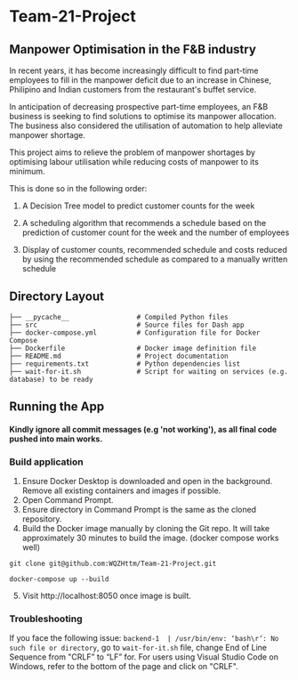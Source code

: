 # Team-21-Project 

## Manpower Optimisation in the F&B industry

In recent years, it has become increasingly difficult to find part-time employees to fill in the manpower deficit due to an increase in Chinese, Philipino and Indian customers from the restaurant's buffet service.

In anticipation of decreasing prospective part-time employees, an F&B business is seeking to find solutions to optimise its manpower allocation. The business also considered the utilisation of automation to help alleviate manpower shortage.

This project aims to relieve the problem of manpower shortages by optimising labour utilisation while reducing costs of manpower to its minimum.

This is done so in the following order: 

1. A Decision Tree model to predict customer counts for the week

2. A scheduling algorithm that recommends a schedule based on the prediction of customer count for the week and the number of employees 

3. Display of customer counts, recommended schedule and costs reduced by using the recommended schedule as compared to a manually written schedule

## Directory Layout
```
├── __pycache__                 # Compiled Python files
├── src                         # Source files for Dash app
├── docker-compose.yml          # Configuration file for Docker Compose
├── Dockerfile                  # Docker image definition file
├── README.md                   # Project documentation
├── requirements.txt            # Python dependencies list
├── wait-for-it.sh              # Script for waiting on services (e.g. database) to be ready

```

## Running the App

#### Kindly ignore all commit messages (e.g 'not working'), as all final code pushed into main works.

### Build application
1. Ensure Docker Desktop is downloaded and open in the background. Remove all existing containers and images if possible.
2. Open Command Prompt.
3. Ensure directory in Command Prompt is the same as the cloned repository.
4. Build the Docker image manually by cloning the Git repo. It will take approximately 30 minutes to build the image. (docker compose works well)
```
git clone git@github.com:WQZHttm/Team-21-Project.git
```
```
docker-compose up --build
```
5. Visit http://localhost:8050 once image is built.

### Troubleshooting
If you face the following issue: `backend-1  | /usr/bin/env: ‘bash\r’: No such file or directory`, go to `wait-for-it.sh` file, change End of Line Sequence from "CRLF” to “LF” for. For users using Visual Studio Code on Windows, refer to the bottom of the page and click on "CRLF".

